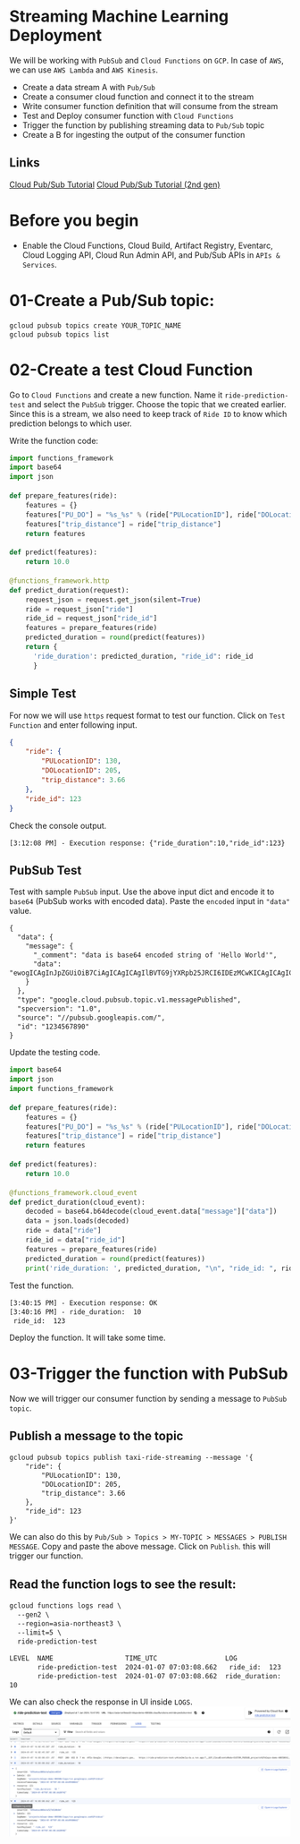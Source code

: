 # Streaming Machine Learning Deployment
We will be working with `PubSub` and `Cloud Functions` on `GCP`. In case of `AWS`, we can use `AWS Lambda` and `AWS Kinesis`.

- Create a data stream A with `Pub/Sub`
- Create a consumer cloud function and connect it to the stream
- Write consumer function definition that will consume from the stream
- Test and Deploy consumer function with `Cloud Functions`
- Trigger the function by publishing streaming data to `Pub/Sub` topic
- Create a B for ingesting the output of the consumer function

## Links
[Cloud Pub/Sub Tutorial](https://cloud.google.com/functions/docs/tutorials/pubsub)
[Cloud Pub/Sub Tutorial (2nd gen)](https://cloud.google.com/functions/docs/tutorials/pubsub#functions_helloworld_pubsub_tutorial-python)

# Before you begin
- Enable the Cloud Functions, Cloud Build, Artifact Registry, Eventarc, Cloud Logging API, Cloud Run Admin API, and Pub/Sub APIs in `APIs & Services`.

# 01-Create a Pub/Sub topic:
```
gcloud pubsub topics create YOUR_TOPIC_NAME
gcloud pubsub topics list
```

# 02-Create a test Cloud Function
Go to `Cloud Functions` and create a new function. Name it `ride-prediction-test` and select the `PubSub` trigger. Choose the topic that we created earlier. Since this is a stream, we also need to keep track of `Ride ID` to know which prediction belongs to which user.

Write the function code:
```python
import functions_framework
import base64
import json

def prepare_features(ride):
    features = {}
    features["PU_DO"] = "%s_%s" % (ride["PULocationID"], ride["DOLocationID"])
    features["trip_distance"] = ride["trip_distance"]
    return features

def predict(features):
    return 10.0

@functions_framework.http
def predict_duration(request):
    request_json = request.get_json(silent=True)
    ride = request_json["ride"]
    ride_id = request_json["ride_id"]
    features = prepare_features(ride)
    predicted_duration = round(predict(features))
    return {
      'ride_duration': predicted_duration, "ride_id": ride_id
      }
```

## Simple Test
For now we will use `https` request format to test our function. Click on `Test Function` and enter following input.
```json
{
    "ride": {
        "PULocationID": 130,
        "DOLocationID": 205,
        "trip_distance": 3.66
    }, 
    "ride_id": 123
}
```

Check the console output.
```
[3:12:08 PM] - Execution response: {"ride_duration":10,"ride_id":123}
```

## PubSub Test
Test with sample `PubSub` input. Use the above input dict and encode it to `base64` (PubSub works with encoded data). Paste the `encoded` input in `"data"` value.
```
{
  "data": {
    "message": {
      "_comment": "data is base64 encoded string of 'Hello World'",
      "data": "ewogICAgInJpZGUiOiB7CiAgICAgICAgIlBVTG9jYXRpb25JRCI6IDEzMCwKICAgICAgICAiRE9Mb2NhdGlvbklEIjogMjA1LAogICAgICAgICJ0cmlwX2Rpc3RhbmNlIjogMy42NgogICAgfSwgCiAgICAicmlkZV9pZCI6IDEyMwp9"
    }
  },
  "type": "google.cloud.pubsub.topic.v1.messagePublished",
  "specversion": "1.0",
  "source": "//pubsub.googleapis.com/",
  "id": "1234567890"
}
```

Update the testing code.
```python
import base64
import json
import functions_framework

def prepare_features(ride):
    features = {}
    features["PU_DO"] = "%s_%s" % (ride["PULocationID"], ride["DOLocationID"])
    features["trip_distance"] = ride["trip_distance"]
    return features

def predict(features):
    return 10.0

@functions_framework.cloud_event
def predict_duration(cloud_event):
    decoded = base64.b64decode(cloud_event.data["message"]["data"])
    data = json.loads(decoded)
    ride = data["ride"]
    ride_id = data["ride_id"]
    features = prepare_features(ride)
    predicted_duration = round(predict(features))
    print('ride_duration: ', predicted_duration, "\n", "ride_id: ", ride_id)

```

Test the function.
```
[3:40:15 PM] - Execution response: OK
[3:40:16 PM] - ride_duration:  10 
 ride_id:  123
```

Deploy the function. It will take some time.

# 03-Trigger the function with PubSub
Now we will trigger our consumer function by sending a message to `PubSub topic`.

## Publish a message to the topic
```
gcloud pubsub topics publish taxi-ride-streaming --message '{
    "ride": {
        "PULocationID": 130,
        "DOLocationID": 205,
        "trip_distance": 3.66
    },
    "ride_id": 123
}'
```

We can also do this by `Pub/Sub > Topics > MY-TOPIC > MESSAGES > PUBLISH MESSAGE`. Copy and paste the above message. Click on `Publish`. this will trigger our function.

## Read the function logs to see the result:
```
gcloud functions logs read \
  --gen2 \
  --region=asia-northeast3 \
  --limit=5 \
  ride-prediction-test
```
```
LEVEL  NAME                  TIME_UTC                 LOG
       ride-prediction-test  2024-01-07 07:03:08.662   ride_id:  123
       ride-prediction-test  2024-01-07 07:03:08.662  ride_duration:  10

```

We can also check the response in UI inside `LOGS`.
![Cloud Function logs](../../assets/cloud-function-logs-ui.png)
